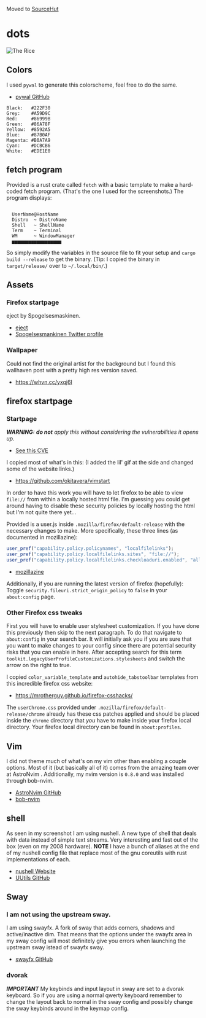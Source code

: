 Moved to [SourceHut](https://git.sr.ht/~diego-est/laptop-dots-wl)

<!-- LTeX: language=en,es -->

# dots

![The Rice](https://media.discordapp.net/attachments/635625917623828520/1085283400610488442/rice_comp.png)

## Colors
I used `pywal` to generate this colorscheme, feel free to do the same.
* [pywal GitHub](https://github.com/dylanaraps/pywal)

```
Black:   #222F30
Grey:    #A59D9C
Red:     #86999B
Green:   #86A78F
Yellow:  #8592A5
Blue:    #87B0AF
Magenta: #B0A7A9
Cyan:    #DCBCB6
White:   #EDE1E0
```

## fetch program
Provided is a rust crate called `fetch` with a basic template to make a hard-coded fetch program.
(That's the one I used for the screenshots.)
The program displays:
```

  UserName@HostName
  Distro  ~ DistroName
  Shell   ~ ShellName
  Term    ~ Terminal
  WM      ~ WindowManager
  ▅▅▅▅▅▅▅▅▅▅▅▅▅▅▅▅▅▅

```

So simply modify the variables in the source file to fit your setup and `cargo build --release` to get the binary.
(Tip: I copied the binary in `target/release/` over to `~/.local/bin/`.)

## Assets

### Firefox startpage
eject by Spogelsesmaskinen.
* [eject](https://twitter.com/spogelsemaskine/status/1607752472331689991) 
* [Spogelsesmankinen Twitter profile](https://twitter.com/spogelsemaskine)

### Wallpaper
Could not find the original artist for the background but I found this wallhaven post with a pretty high res version saved.
* https://whvn.cc/yxqj6l

## firefox startpage
### Startpage
***WARNING:*** _**do not** apply this without considering the vulnerabilities it opens up._
* [See this CVE](https://www.mozilla.org/en-US/security/advisories/mfsa2019-21/#CVE-2019-11730)

I copied most of what's in this:
(I added the lil' gif at the side and changed some of the website links.)
* https://github.com/okitavera/vimstart

In order to have this work you will have to let firefox to be able to view `file://` from within a locally hosted html file.
I'm guessing you could get around having to disable these security policies by locally hosting the html but I'm not quite there yet...

Provided is a user.js inside `.mozilla/firefox/default-release` with the necessary changes to make.
More specifically, these three lines (as documented in mozillazine):
```js
user_pref("capability.policy.policynames", "localfilelinks");
user_pref("capability.policy.localfilelinks.sites", "file://");
user_pref("capability.policy.localfilelinks.checkloaduri.enabled", "allAccess");
```
* [mozillazine](https://kb.mozillazine.org/Links_to_local_pages_do_not_work)

Additionally, if you are running the latest version of firefox (hopefully):
Toggle `security.fileuri.strict_origin_policy` to `false` in your `about:config` page.

### Other Firefox css tweaks
First you will have to enable user stylesheet customization. If you have done
this previously then skip to the next paragraph. To do that navigate to
`about:config` in your search bar. It will initially ask you if you are sure
that you want to make changes to your config since there are potential security
risks that you can enable in here. After accepting search for this term
`toolkit.legacyUserProfileCustomizations.stylesheets` and switch the arrow on
the right to true.

I copied `color_variable_template` and `autohide_tabstoolbar` templates from this incredible firefox css website:
* https://mrotherguy.github.io/firefox-csshacks/

The `userChrome.css` provided under `.mozilla/firefox/default-release/chrome` already has these css patches applied and should be placed inside the `chrome` directory that *you* have to make inside your firefox local directory.
Your firefox local directory can be found in `about:profiles`.

## Vim
I did not theme much of what's on my vim other than enabling a couple options.
Most of it (but basically all of it) comes from the amazing team over at AstroNvim .
Additionally, my nvim version is `0.8.0` and was installed through bob-nvim.
* [AstroNvim GitHub](https://github.com/AstroNvim/AstroNvim)
* [bob-nvim](https://crates.io/crates/bob-nvim)

## shell
As seen in my screenshot I am using nushell.
A new type of shell that deals with data instead of simple text streams.
Very interesting and fast out of the box (even on my 2008 hardware).
**NOTE** I have a bunch of aliases at the end of my nushell config file that replace most of the gnu coreutils with rust implementations of each.
* [nushell Website](https://www.nushell.sh/)
* [UUtils GitHub](https://github.com/uutils/coreutils)

## Sway
### I am not using the upstream sway.
I am using swayfx.
A fork of sway that adds corners, shadows and active/inactive dim.
That means that the options under the swayfx area in my sway config will most definitely give you errors when launching the upstream sway istead of swayfx sway.
* [swayfx GitHub](https://github.com/WillPower3309/swayfx)

### dvorak
***IMPORTANT***
My keybinds and input layout in sway are set to a dvorak keyboard.
So if you are using a normal qwerty keyboard remember to change the layout back to normal in the sway config and possibly change the sway keybinds around in the keymap config.
